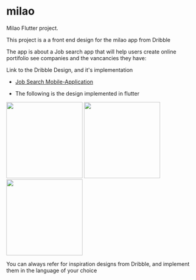 # milao

Milao Flutter project.

This project is a a front end design for the milao app from Dribble

The app is about a Job search app that will help users create online portifolio see companies and the vancancies they have:

Link to the Dribble Design, and it's implementation

- [Job Search Mobile-Application](https://dribbble.com/shots/17353253-Job-Search-Platform-Mobile-App)

- The following is the design implemented in flutter

<p float ="left">
<img src="https://user-images.githubusercontent.com/52350637/152659902-2916a2e0-4491-4ab4-b72b-fe9e5b6b28f2.jpg" width ="200" /> 
<img src="https://user-images.githubusercontent.com/52350637/152659906-e55578b5-48c7-4519-9772-dfa25858276a.jpg" width ="200" />
<img src = "https://user-images.githubusercontent.com/52350637/152659909-24c175cd-2318-44b1-87e2-e9c5a41ba1eb.jpg" width = "200" />
  </p>



You can always refer for inspiration designs from Dribble, and implement them in the language of your choice

